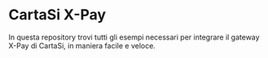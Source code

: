# CartaSi X-Pay
In questa repository trovi tutti gli esempi necessari per integrare il gateway X-Pay di CartaSi, in maniera facile e veloce.
